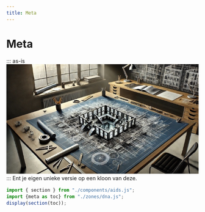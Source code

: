 ```yaml
---
title: Meta
---
```

# Meta
::: as-is
![](meta-by-dall-e-720.jpg)
:::
Ent je eigen unieke versie op een kloon van deze.
~~~js
import { section } from "./components/aids.js";
import {meta as toc} from "./zones/dna.js";
display(section(toc));
~~~